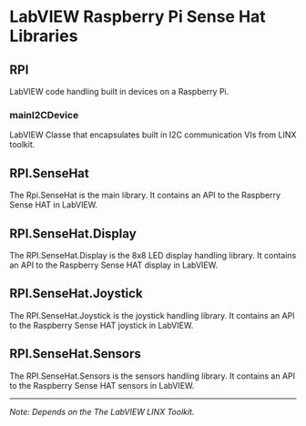 # LabVIEW Raspberry Pi Sense Hat Libraries

## RPI

LabVIEW code handling built in devices on a Raspberry Pi.
### mainI2CDevice
LabVIEW Classe that encapsulates built in I2C communication VIs from LINX toolkit.

## RPI.SenseHat

The Rpi.SenseHat is the main library. It contains an API to the Raspberry Sense HAT in LabVIEW. 

## RPI.SenseHat.Display

The RPI.SenseHat.Display is the 8x8 LED display handling library. It contains an API to the Raspberry Sense HAT display in LabVIEW.

## RPI.SenseHat.Joystick

The RPI.SenseHat.Joystick is the joystick handling library. It contains an API to the Raspberry Sense HAT joystick in LabVIEW.

## RPI.SenseHat.Sensors

The RPI.SenseHat.Sensors is the sensors handling library. It contains an API to the Raspberry Sense HAT sensors in LabVIEW.

***
*Note: Depends on the The LabVIEW LINX Toolkit.*
